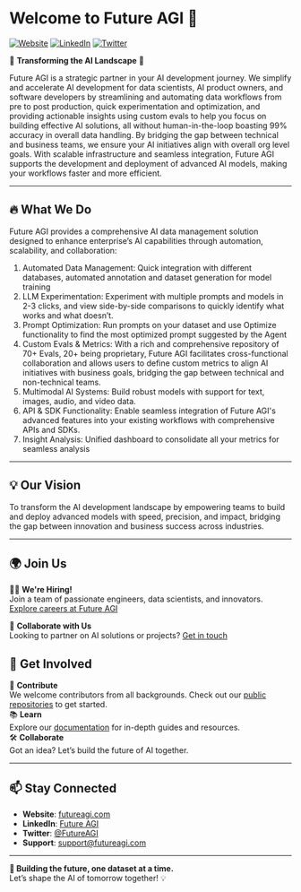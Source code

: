# Welcome to Future AGI 👋

[![Website](https://img.shields.io/website?url=https%3A%2F%2Ffutureagi.com)](https://futureagi.com)
[![LinkedIn](https://img.shields.io/badge/LinkedIn-Follow-blue)](https://linkedin.com/company/futureagi)
[![Twitter](https://img.shields.io/twitter/follow/futureagi?style=social)](https://twitter.com/futureagi)

🌟 **Transforming the AI Landscape** 🌟

​​Future AGI is a strategic partner in your AI development journey. We simplify and accelerate AI development for data scientists, AI product owners, and software developers by streamlining and automating  data workflows from pre to post production, quick experimentation and optimization, and providing actionable insights using custom evals to help you focus on building effective AI solutions, all without human-in-the-loop boasting 99% accuracy in overall data handling. By bridging the gap between technical and business teams, we ensure your AI initiatives align with overall org level goals. With scalable infrastructure and seamless integration, Future AGI supports the development and deployment of advanced AI models, making your workflows faster and more efficient.

---

## 🔥 What We Do

Future AGI provides a comprehensive AI data management solution designed to enhance enterprise’s AI capabilities through automation, scalability, and collaboration:

1. Automated Data Management: Quick integration with different databases, automated annotation and dataset generation for model training
2. LLM Experimentation: Experiment with multiple prompts and models in 2-3 clicks, and view side-by-side comparisons to quickly identify what works and what doesn’t.
3. Prompt Optimization: Run prompts on your dataset and use Optimize functionality to find the most optimized prompt suggested by the Agent
4. Custom Evals & Metrics: With a rich and comprehensive repository of 70+ Evals, 20+ being proprietary, Future AGI facilitates cross-functional collaboration and allows users to define custom metrics to align AI initiatives with business goals, bridging the gap between technical and non-technical teams.
5. Multimodal AI Systems: Build robust models with support for text, images, audio, and video data.
6. API & SDK Functionality: Enable seamless integration of Future AGI's advanced features into your existing workflows with comprehensive APIs and SDKs.
7. Insight Analysis: Unified dashboard to consolidate all your metrics for seamless analysis


---

## 💡 Our Vision

To transform the AI development landscape by empowering teams to build and deploy advanced models with speed, precision, and impact, bridging the gap between innovation and business success across industries.

---

## 🌍 Join Us

👨‍💻 **We're Hiring!**  
Join a team of passionate engineers, data scientists, and innovators. [Explore careers at Future AGI](https://futureagi.com/careers)

💬 **Collaborate with Us**  
Looking to partner on AI solutions or projects? [Get in touch](mailto:partnerships@futureagi.com)


## 🌟 Get Involved

🎉 **Contribute**  
We welcome contributors from all backgrounds. Check out our [public repositories](https://github.com/futureagi) to get started.  
📚 **Learn**  
Explore our [documentation](https://docs.futureagi.com) for in-depth guides and resources.  
🛠 **Collaborate**  
Got an idea? Let’s build the future of AI together.

---

## 📫 Stay Connected

- **Website**: [futureagi.com](https://futureagi.com)  
- **LinkedIn**: [Future AGI](https://linkedin.com/company/futureagi)  
- **Twitter**: [@FutureAGI](https://twitter.com/futureagi)  
- **Support**: [support@futureagi.com](mailto:support@futureagi.com)

---

**🚀 Building the future, one dataset at a time.**  
Let’s shape the AI of tomorrow together! 💡

